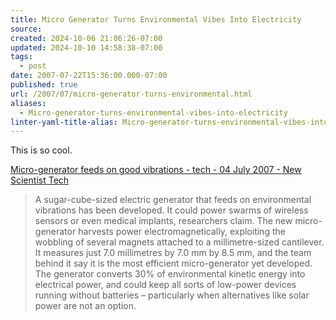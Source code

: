 ```yaml
---
title: Micro Generator Turns Environmental Vibes Into Electricity
source: 
created: 2024-10-06 21:06:26-07:00
updated: 2024-10-10 14:58:38-07:00
tags:
  - post
date: 2007-07-22T15:36:00.000-07:00
published: true
url: /2007/07/micro-generator-turns-environmental.html
aliases:
  - Micro-generator-turns-environmental-vibes-into-electricity
linter-yaml-title-alias: Micro-generator-turns-environmental-vibes-into-electricity
---
```



This is so cool.   
  
<!-- ![](https://www.newscientisttech.com/data/images/ns/cms/dn12190/dn12190-1_700.jpg)  -->
[Micro-generator feeds on good vibrations - tech - 04 July 2007 - New Scientist Tech](https://www.newscientisttech.com/article.ns?id=dn12190&feedId=tech_rss20)  

> A sugar-cube-sized electric generator that feeds on environmental vibrations has been developed. It could power swarms of wireless sensors or even medical implants, researchers claim. The new micro-generator harvests power electromagnetically, exploiting the wobbling of several magnets attached to a millimetre-sized cantilever. It measures just 7.0 millimetres by 7.0 mm by 8.5 mm, and the team behind it say it is the most efficient micro-generator yet developed. The generator converts 30% of environmental kinetic energy into electrical power, and could keep all sorts of low-power devices running without batteries – particularly when alternatives like solar power are not an option.
